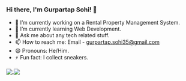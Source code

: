 ### Hi there, I'm Gurpartap Sohi! 👋

- 🔭 I’m currently working on a Rental Property Management System. 
- 🌱 I’m currently learning Web Development.
- 💬 Ask me about any tech related stuff.
- 📫 How to reach me: Email - gurpartap.sohi35@gmail.com
- 😄 Pronouns: He/Him.
- ⚡ Fun fact: I collect sneakers.

<a href="https://github.com/g-sohi/github-readme-stats">
  <img align="center" src="https://github-readme-stats.vercel.app/api/top-langs/?username=g-sohi&hide=css&langs_count=3&show_icons=true&title_color=ffffff&icon_color=bb2acf&text_color=daf7dc&bg_color=151515" />
</a>
<a href="https://github.com/g-sohi/g-sohi">
  <img align="center" src="https://github-readme-stats.vercel.app/api?username=g-sohi&&show_icons=true&title_color=ffffff&icon_color=bb2acf&text_color=daf7dc&bg_color=151515&line_height=27" />
</a>


